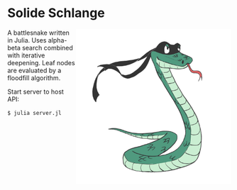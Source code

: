 # Solide Schlange

<img src="https://github.com/rhotertj/solide-schlange/blob/main/images/snek.jpg" width="350" height="350" align="right"></img>

A battlesnake written in Julia.
Uses alpha-beta search combined with iterative deepening. Leaf nodes are evaluated by a floodfill algorithm.

Start server to host API:

```
$ julia server.jl
```
